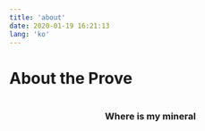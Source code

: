 ```yaml
---
title: 'about'
date: 2020-01-19 16:21:13
lang: 'ko'
---
```


# About the Prove

<div align="center">

```
```
### Where is my mineral
```
```
<!-- _Thank you for reading my resume. If you want to contact me, Please send me an email._ -->
</div>
